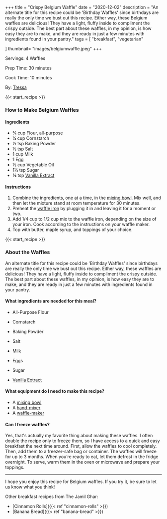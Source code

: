 +++
title = "Crispy Belgium Waffle"
date = "2020-12-02"
description = "An alternate title for this recipe could be 'Birthday Waffles' since birthdays are really the only time we bust out this recipe. Either way, these Belgium waffles are delicious! They have a light, fluffy inside to compliment the crispy outside. The best part about these waffles, in my opinion, is how easy they are to make, and they are ready in just a few minutes with ingredients found in your pantry."
tags = [
    "breakfast",
    "vegetarian"
   
]
thumbnail= "images/belgiumwaffle.jpeg"
+++

Servings: 4 Waffles <!--more-->

Prep Time: 30 minutes

Cook Time: 10 minutes

By: [Tressa](https://www.jamilghar.com/about/)

{{< start_recipe >}}

### How to Make Belgium Waffles 

#### Ingredients  

* ¾ cup Flour, all-purpose  
* ¼ cup Cornstarch 
* ½ tsp Baking Powder 
* ½ tsp Salt 
* 1 cup Milk 
* 1 Egg 
* ½ cup Vegetable Oil 
* 1½ tsp Sugar 
* ¾ tsp [Vanilla Extract](https://amzn.to/312UohR)

#### Instructions 

1. Combine the ingredients, one at a time, in the [mixing bowl](https://amzn.to/3paNZcK). Mix well, and then let the mixture stand at room temperature for 30 minutes. 
2. Preheat the [waffle iron](https://amzn.to/3kII2kI) by plugging it in and leaving it for a moment or two. 
3. Add 1/4 cup to 1/2 cup mix to the waffle iron, depending on the size of your iron. Cook according to the instructions on your waffle maker. 
4. Top with butter, maple syrup, and toppings of your choice. 

{{< start_recipe >}}

### About the Waffles 

An alternate title for this recipe could be 'Birthday Waffles' since birthdays are really the only time we bust out this recipe. Either way, these waffles are delicious! They have a light, fluffy inside to compliment the crispy outside. The best part about these waffles, in my opinion, is how easy they are to make, and they are ready in just a few minutes with ingredients found in your pantry.

#### What ingredients are needed for this meal?

* All-Purpose Flour 

* Cornstarch 

* Baking Powder 

* Salt 

* Milk

* Eggs

* Sugar 

* [Vanilla Extract](https://amzn.to/312UohR)

#### What equipment do I need to make this recipe?

* A [mixing bowl](https://amzn.to/3paNZcK) 
* A [hand-mixer](https://amzn.to/3we64ZZ)
* A [waffle-maker](https://amzn.to/31sqYXc)

#### Can I freeze waffles?

Yes, that's actually my favorite thing about making these waffles. I often double the recipe only to freeze them, so I have access to a quick and easy breakfast the next time around. First, allow the waffles to cool completely. Then, add them to a freezer-safe bag or container. The waffles will freeze for up to 3 months. When you’re ready to eat, let them defrost in the fridge overnight. To serve, warm them in the oven or microwave and prepare your toppings.

----

I hope you enjoy this recipe for Belgium waffles. If you try it, be sure to let us know what you think!

Other breakfast recipes from The Jamil Ghar:

* [Cinnamon Rolls]({{< ref "cinnamon-rolls" >}})
* [Banana Bread]({{< ref "banana-bread" >}})
